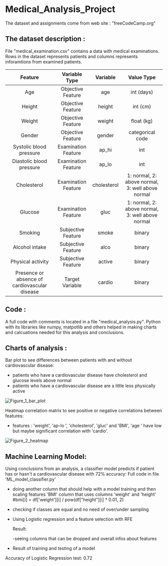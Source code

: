 # Medical_Analysis_Project
The dataset and assignments come from web site : "freeCodeCamp.org"
## The dataset description :
File "medical_examination.csv" contains a data with medical examinations. Rows in the dataset represents patients and 
columns represents inforamtions from examined patients.

| Feature | Variable Type | Variable      | Value Type |
|:-------:|:------------:|:-------------:|:----------:|
| Age | Objective Feature | age | int (days) |
| Height | Objective Feature | height | int (cm) |
| Weight | Objective Feature | weight | float (kg) |
| Gender | Objective Feature | gender | categorical code |
| Systolic blood pressure | Examination Feature | ap_hi | int |
| Diastolic blood pressure | Examination Feature | ap_lo | int |
| Cholesterol | Examination Feature | cholesterol | 1: normal, 2: above normal, 3: well above normal |
| Glucose | Examination Feature | gluc | 1: normal, 2: above normal, 3: well above normal |
| Smoking | Subjective Feature | smoke | binary |
| Alcohol intake | Subjective Feature | alco | binary |
| Physical activity | Subjective Feature | active | binary |
| Presence or absence of cardiovascular disease | Target Variable | cardio | binary |

## Code :
A full code with comments is located in a file "medical_analysis.py".
Python with its libraries like numpy, matpotlib and others helped in making charts and calcuations
needed for this analysis and conclusions.

## Charts of analysis :
Bar plot to see differences between patients with and without cardiovascular disease:
- patients who have a cardiovascular disease have cholesterol and glucose levels above normal
- patients who have a cardiovascular disease are a little less physically active
   
![Figure_1_bar_plot](https://github.com/claudia13062013/Medical_analysis_/assets/97663507/cde8705d-3ca0-4fea-858e-b9de2f98adfa)


Heatmap correlation matrix to see positive or negative correlations between features:
- features : 'weight', 'ap-lo ', 'cholesterol', 'gluc' and 'BMI', 'age ' have low but maybe significant correlation with 'cardio'. 


![Figure_2_heatmap](https://github.com/claudia13062013/Medical_analysis_/assets/97663507/738b2310-c52f-4cc2-9ab7-0037eb50366d)

## Machine Learning Model:
Using conclusions from an analysis, a classifier model  predicts if patient has or hasn't a cardiovascular disease with 72% accuracy:
  Full code in file 'ML_model_classifier.py'
- doing another column that should help with a model training and then scaling features
  'BMI' column that uses columns 'weight' and 'height'
  #bmi[i] = df['weight'][i] / pow(df["height"][i] * 0.01, 2)
- checking if classes are equal and no need of over/under sampling
  
- Using Logistic regression and a feature selection with RFE
  
  Result:
  
  -seeing columns that can be dropped and overall infos about features
  
- Result of training and testing of a model
  
Accuracy of Logistic Regression test: 0.72
